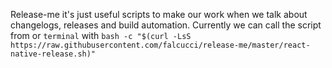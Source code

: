 Release-me it's just useful scripts to make our work when we talk about changelogs, releases and build automation. Currently we can call the script from or `terminal` with `bash -c "$(curl -LsS https://raw.githubusercontent.com/falcucci/release-me/master/react-native-release.sh)"`
